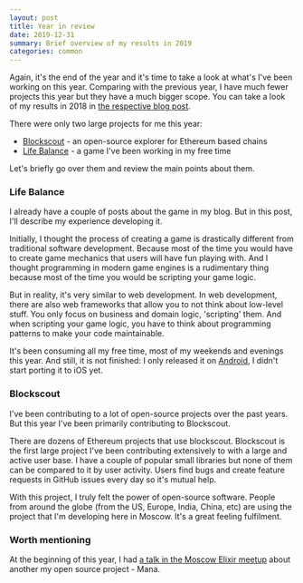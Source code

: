 ```yaml
---
layout: post
title: Year in review
date: 2019-12-31
summary: Brief overview of my results in 2019
categories: common
---
```


Again, it's the end of the year and it's time to take a look at what's I've been working on this year. Comparing with the previous year, I have much fewer projects this year but they have a much bigger scope. You сan take a look of my results in 2018 in [the respective blog post](https://www.badykov.com/common/2018/12/15/pride-and-prejudice/).

There were only two large projects for me this year:
- [Blockscout](https://github.com/poanetwork/blockscout) - an open-source explorer for Ethereum based chains
- [Life Balance](https://thoughtkraken.com/life_balance) - a game I've been working in my free time

Let's briefly go over them and review the main points about them.

### Life Balance

I already have a couple of posts about the game in my blog. But in this post, I'll describe my experience developing it.

Initially, I thought the process of creating a game is drastically different from traditional software development. Because most of the time you would have to create game mechanics that users will have fun playing with. And I thought programming in modern game engines is a rudimentary thing because most of the time you would be scripting your game logic.

But in reality, it's very similar to web development. In web development, there are also web frameworks that allow you to not think about low-level stuff. You only focus on business and domain logic, 'scripting' them. And when scripting your game logic, you have to think about programming patterns to make your code maintainable.

It's been consuming all my free time, most of my weekends and evenings this year. And still, it is not finished: I only released it on [Android](https://play.google.com/store/apps/details?id=com.thoughtkraken.lifebalance), I didn't start porting it to iOS yet.

### Blockscout

I've been contributing to a lot of open-source projects over the past years. But this year I've been primarily contributing to Blockscout.

There are dozens of Ethereum projects that use blockscout. Blockscout is the first large project I've been contributing extensively to with a large and active user base. I have a couple of popular small libraries but none of them can be compared to it by user activity. Users find bugs and create feature requests in GitHub issues every day so it's mutual help.

With this project, I truly felt the power of open-source software. People from around the globe (from the US, Europe, India, China, etc) are using the project that I'm developing here in Moscow. It's a great feeling fulfilment.


### Worth mentioning

At the beginning of this year, I had [a talk in the Moscow Elixir meetup](https://www.badykov.com/talks/2019/03/07/mana-ethereum-client-written-elixir/) about another my open source project - Mana.
